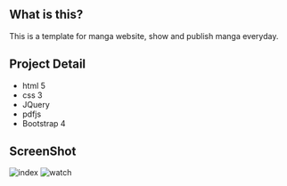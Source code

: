## What is this?
This is a template for manga website, show and publish manga everyday.

## Project Detail
* html 5
* css 3
* JQuery
* pdfjs
* Bootstrap 4

## ScreenShot
![index](https://user-images.githubusercontent.com/26200198/70475314-f4c68680-1adc-11ea-9954-ef5c3660229f.png)
![watch](https://user-images.githubusercontent.com/26200198/70475325-f8f2a400-1adc-11ea-968a-8e6c5d09836d.png)
